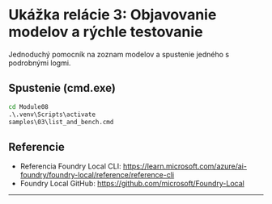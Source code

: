 <!--
CO_OP_TRANSLATOR_METADATA:
{
  "original_hash": "ed8edea2fc43898c2537130fb3ae6878",
  "translation_date": "2025-09-23T01:20:52+00:00",
  "source_file": "Module08/samples/03/README.md",
  "language_code": "sk"
}
-->
# Ukážka relácie 3: Objavovanie modelov a rýchle testovanie

Jednoduchý pomocník na zoznam modelov a spustenie jedného s podrobnými logmi.

## Spustenie (cmd.exe)
```cmd
cd Module08
.\.venv\Scripts\activate
samples\03\list_and_bench.cmd
```

## Referencie
- Referencia Foundry Local CLI: https://learn.microsoft.com/azure/ai-foundry/foundry-local/reference/reference-cli
- Foundry Local GitHub: https://github.com/microsoft/Foundry-Local

---

